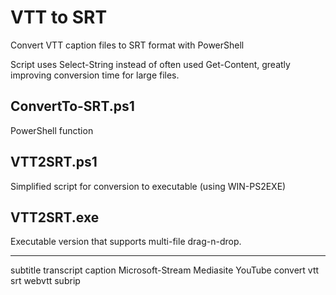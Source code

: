 # VTT to SRT
Convert VTT caption files to SRT format with PowerShell

Script uses Select-String instead of often used Get-Content, greatly improving conversion time for large files.

## ConvertTo-SRT.ps1
PowerShell function

## VTT2SRT.ps1
Simplified script for conversion to executable (using WIN-PS2EXE)

## VTT2SRT.exe
Executable version that supports multi-file drag-n-drop.

---
subtitle transcript caption Microsoft-Stream Mediasite YouTube convert vtt srt webvtt subrip

